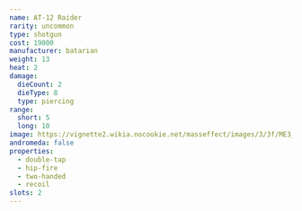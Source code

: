 ```yaml
---
name: AT-12 Raider
rarity: uncommon
type: shotgun
cost: 19000
manufacturer: batarian
weight: 13
heat: 2
damage:
  dieCount: 2
  dieType: 8
  type: piercing
range:
  short: 5
  long: 10
image: https://vignette2.wikia.nocookie.net/masseffect/images/3/3f/ME3_Raider_Shotgun.png/revision/latest?cb=20120317200919
andromeda: false
properties:
  - double-tap
  - hip-fire
  - two-handed
  - recoil
slots: 2
---
```

